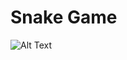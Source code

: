 # Snake Game
![Alt Text](https://github.com/haris-mujeeb/Snake_Game_using_State_Pattern/blob/main/Snake%20Game%20Demo.gif?raw=true)
